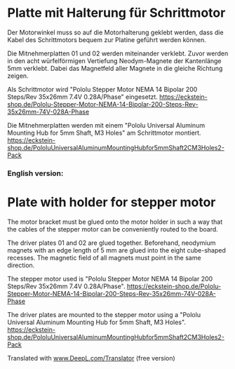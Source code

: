 # Platte mit Halterung für Schrittmotor

Der Motorwinkel muss so auf die Motorhalterung geklebt werden, dass die Kabel des Schrittmotors bequem zur Platine geführt werden können.

Die Mitnehmerplatten 01 und 02 werden miteinander verklebt. Zuvor werden in den acht würfelförmigen Vertiefung Neodym-Magnete der Kantenlänge 5mm verklebt. Dabei das Magnetfeld aller Magnete in die gleiche Richtung zeigen.

Als Schrittmotor wird "Pololu Stepper Motor NEMA 14 Bipolar 200 Steps/Rev 35x26mm 7.4V 0.28A/Phase" eingesetzt. <https://eckstein-shop.de/Pololu-Stepper-Motor-NEMA-14-Bipolar-200-Steps-Rev-35x26mm-74V-028A-Phase>

Die Mitnehmerplatten werden mit einem "Pololu Universal Aluminum Mounting Hub for 5mm Shaft, M3 Holes" am Schrittmotor montiert. <https://eckstein-shop.de/PololuUniversalAluminumMountingHubfor5mmShaft2CM3Holes2-Pack>

### English version:

# Plate with holder for stepper motor

The motor bracket must be glued onto the motor holder in such a way that the cables of the stepper motor can be conveniently routed to the board.

The driver plates 01 and 02 are glued together. Beforehand, neodymium magnets with an edge length of 5 mm are glued into the eight cube-shaped recesses. The magnetic field of all magnets must point in the same direction.

The stepper motor used is "Pololu Stepper Motor NEMA 14 Bipolar 200 Steps/Rev 35x26mm 7.4V 0.28A/Phase". <https://eckstein-shop.de/Pololu-Stepper-Motor-NEMA-14-Bipolar-200-Steps-Rev-35x26mm-74V-028A-Phase>

The driver plates are mounted to the stepper motor using a "Pololu Universal Aluminum Mounting Hub for 5mm Shaft, M3 Holes". <https://eckstein-shop.de/PololuUniversalAluminumMountingHubfor5mmShaft2CM3Holes2-Pack>

Translated with www.DeepL.com/Translator (free version)
